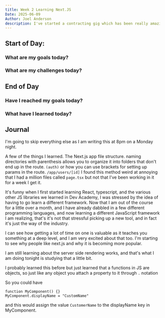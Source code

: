 ```yaml
---
title: Week 2 Learning Next.JS
Date: 2025-06-09
Author: Joel Anderson
description: I've started a contracting gig which has been really amazing, and the reason I've not missed journals for the last week. I have been really enjoying the work I am getting to do. The bulk of my work has been using Next.Js and Supabase.
---
```


## Start of Day:
### What are my goals today?

### What are my challenges today?

## End of Day

### Have I reached my goals today?

### What have I learned today?

## Journal
I'm going to skip everything else as I am writing this at 8pm on a Monday night.

A few of the things I learned.
The Next.js app file structure. naming directories with parenthesis allows you to organize it into folders that don't end up in the route. `(auth)` or how you can use brackets for setting up params in the route. `/app/users/[id]` I found this method weird at annoying that I had a million files called `page.tsx` but not that I've been working in it for a week I get it.

It's funny when I first started learning React, typescript, and the various other JS libraries we learned in Dev Academy, I was stressed by the idea of having to go learn a different framework. Now that I am out of the course for a little over a month, and I have already dabbled in a few different programming languages, and now learning a different JavaScript framework I am realizing, that's it's not that stressful picking up a new tool, and in fact it's just the way of the industry.

I can see how getting a lot of time on one is valuable as it teaches you something at a deep level, and I am very excited about that too. I'm starting to see why people like next.js and why it is becoming more popular.

I am still learning about the server side rendering works, and that's what I am doing tonight is studying that a little bit.

I probably learned this before but just learned that a functions in JS are objects, so just like any object you attach a property to it through `.` notation

So you could have
```
function MyComponent() {}
MyComponent.displayName = "CustomName"
```
and this would assign the value `CustomerName` to the displayName key in MyComponent.
